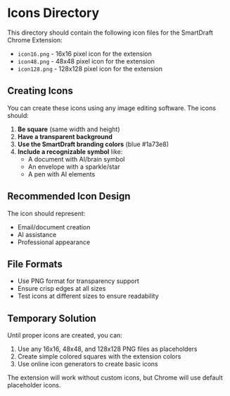 # Icons Directory

This directory should contain the following icon files for the SmartDraft Chrome Extension:

- `icon16.png` - 16x16 pixel icon for the extension
- `icon48.png` - 48x48 pixel icon for the extension
- `icon128.png` - 128x128 pixel icon for the extension

## Creating Icons

You can create these icons using any image editing software. The icons should:

1. **Be square** (same width and height)
2. **Have a transparent background**
3. **Use the SmartDraft branding colors** (blue #1a73e8)
4. **Include a recognizable symbol** like:
   - A document with AI/brain symbol
   - An envelope with a sparkle/star
   - A pen with AI elements

## Recommended Icon Design

The icon should represent:
- Email/document creation
- AI assistance
- Professional appearance

## File Formats

- Use PNG format for transparency support
- Ensure crisp edges at all sizes
- Test icons at different sizes to ensure readability

## Temporary Solution

Until proper icons are created, you can:
1. Use any 16x16, 48x48, and 128x128 PNG files as placeholders
2. Create simple colored squares with the extension colors
3. Use online icon generators to create basic icons

The extension will work without custom icons, but Chrome will use default placeholder icons.
